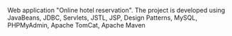 Web application "Online hotel reservation".
The project is developed using JavaBeans, JDBC, Servlets, JSTL, JSP, Design Patterns, MySQL,
PHPMyAdmin, Apache TomCat, Apache Maven
